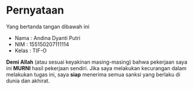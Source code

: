 # Pernyataan

Yang bertanda tangan dibawah ini

* Nama : Andina Dyanti Putri
* NIM : 155150207111114
* Kelas : TIF-O

**Demi Allah** (atau sesuai keyakinan masing-masing) bahwa pekerjaan saya ini **MURNI** hasil pekerjaan sendiri. Jika saya melakukan kecurangan dalam melakukan tugas ini, saya **siap** menerima semua sanksi yang berlaku di dunia dan akhirat.